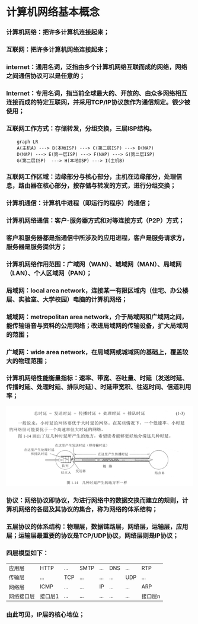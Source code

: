 #  计算机网络基本概念
### 计算机网络：把许多计算机连接起来；
### 互联网：把许多计算机网络连接起来；
### internet：通用名词，泛指由多个计算机网络互联而成的网络，网络之间通信协议可以是任意的；
### Internet：专用名词，指当前全球最大的、开放的、由众多网络相互连接而成的特定互联网，并采用TCP/IP协议族作为通信规定。很少被使用；
### 互联网工作方式：存储转发，分组交换，三层ISP结构。

```mermaid
    graph LR
    A(主机A) ---> B(本地ISP) ---> C(第二层ISP) ---> D(NAP)
    D(NAP) ---> E(第一层ISP) ---> F(NAP) ---> G(第二层ISP)
    G(第二层ISP)  ---> H(本地ISP) ---> I(主机B) 
```
### 互联网工作区域：边缘部分与核心部分，主机在边缘部分，处理信息，路由器在核心部分，按存储与转发的方式，进行分组交换；
### 计算机通信：计算机中进程（即运行的程序）的通信；
### 计算机网络通信：客户-服务器方式和对等连接方式（P2P）方式；
### 客户和服务器都是指通信中所涉及的应用进程，客户是服务请求方，服务器是服务提供方；
### 计算机网络作用范围：广域网（WAN）、城域网（MAN）、局域网（LAN）、个人区域网（PAN）；
### 局域网：local area network，连接某一有限区域内（住宅、办公楼层、实验室、大学校园）电脑的计算机网络；
### 城域网：metropolitan area network，介于局域网和广域网之间，能传输语音与资料的公用网络；改进局域网的传输设备，扩大局域网的范围；
### 广域网：wide area network，在局域网或城域网的基础上，覆盖较大的物理范围；
### 计算机网络性能衡量指标：速率、带宽、吞吐量、时延（发送时延、传播时延、处理时延、排队时延）、时延带宽积、往返时间、信道利用率；

![](../resource/image/计算机组成原理/时延.png "1")

### 协议：网络协议即协议，为进行网络中的数据交换而建立的规则，计算机网络的各层及其协议的集合，称为网络的体系结构；
### 五层协议的体系结构：物理层，数据链路层，网络层，运输层，应用层；运输层最重要的协议是TCP/UDP协议，网络层则是IP协议；
### 四层模型如下：
<table>
    <tr>
        <td>应用层</td>
        <td>HTTP</td>
        <td>...</td>
        <td>SMTP</td>
        <td>...</td>
        <td>DNS</td>
        <td>...</td>
        <td>RTP</td>
    </tr>
    <tr>
        <td>传输层</td>
        <td>...</td>
        <td>TCP</td>
        <td>...</td>
        <td>...</td>
        <td>...</td>
        <td>UDP</td>
        <td>...</td>
    </tr>
<tr>
        <td>网络层</td>
        <td>ICMP</td>
        <td>...</td>
        <td>...</td>
        <td>IP</td>
        <td>...</td>
        <td>...</td>
        <td>ARP</td>
    </tr>
    <tr>
        <td>网络接口层</td>
        <td>接口层1</td>
        <td>...</td>
        <td>...</td>
        <td>...</td>
        <td>...</td>
        <td>...</td>
        <td>接口层n</td>
    </tr>
</table>

### 由此可见，IP层的核心地位；